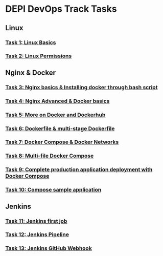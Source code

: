 # DEPI DevOps Track Tasks

## Linux
### [Task 1: Linux Basics](task1/README.md)
### [Task 2: Linux Permissions](task2/README.md)

## Nginx & Docker
### [Task 3: Nginx basics & Installing docker through bash script](task3/README.md)
### [Task 4: Nginx Advanced & Docker basics](task4/README.md)
### [Task 5: More on Docker and Dockerhub](task5/README.md)
### [Task 6: Dockerfile & multi-stage Dockerfile](task6/README.md)
### [Task 7: Docker Compose & Docker Networks](task7/README.md)
### [Task 8: Multi-file Docker Compose](task8/README.md)
### [Task 9: Complete production application deployment with Docker Compose](task9/README.md)
### [Task 10: Compose sample application](task10/README.md)

## Jenkins
### [Task 11: Jenkins first job](task11/README.md)
### [Task 12: Jenkins Pipeline](task12/README.md)
### [Task 13: Jenkins GitHub Webhook](task13/README.md)

<!-- ### [Task :](task/README.md) -->